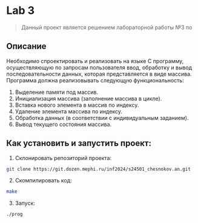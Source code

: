 # Lab 3
> Данный проект является решением лабораторной работы №3 по

## Описание

Необходимо спроектировать и реализовать на языке C программу, осуществляющую по запросам
пользователя ввод, обработку и вывод последовательности данных, которая представляется в виде
массива.
Программа должна реализовывать следующую функциональность:

1. Выделение памяти под массив. 
2. Инициализация массива (заполнение массива в цикле).
3. Вставка нового элемента в массив по индексу.
4. Удаление элемента массива по индексу.
5. Обработка данных (в соответствии с индивидуальным заданием).
6. Вывод текущего состояния массива.

## Как установить и запустить проект:
1. Склонировать репозиторий проекта:
```bash
git clone https://git.dozen.mephi.ru/inf2024/s24501_chesnokov.an.git
```
2. Скомпилировать код:
```bash
make
```
3. Запуск:
```bash
./prog
```

